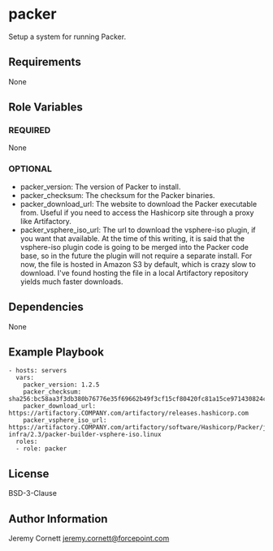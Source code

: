 # packer

Setup a system for running Packer.

## Requirements

None

## Role Variables

### REQUIRED

None

### OPTIONAL

* packer_version: The version of Packer to install.
* packer_checksum: The checksum for the Packer binaries.
* packer_download_url: The website to download the Packer executable from. 
  Useful if you need to access the Hashicorp site through a proxy like Artifactory.
* packer_vsphere_iso_url: The url to download the vsphere-iso plugin, if you want that available. 
  At the time of this writing, it is said that the vsphere-iso plugin code is going to be merged
  into the Packer code base, so in the future the plugin will not require a separate install. For now,
  the file is hosted in Amazon S3 by default, which is crazy slow to download. 
  I've found hosting the file in a local Artifactory repository yields much faster downloads.

## Dependencies

None

## Example Playbook

    - hosts: servers
      vars:
        packer_version: 1.2.5
        packer_checksum: sha256:bc58aa3f3db380b76776e35f69662b49f3cf15cf80420fc81a15ce971430824c
        packer_download_url: https://artifactory.COMPANY.com/artifactory/releases.hashicorp.com
        packer_vsphere_iso_url: https://artifactory.COMPANY.com/artifactory/software/Hashicorp/Packer/jetbrains-infra/2.3/packer-builder-vsphere-iso.linux
      roles:
      - role: packer

## License

BSD-3-Clause

## Author Information

Jeremy Cornett <jeremy.cornett@forcepoint.com>
